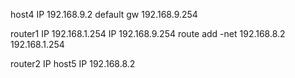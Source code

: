 host4
IP 192.168.9.2
default gw 192.168.9.254

router1
IP 192.168.1.254
IP 192.168.9.254
route add -net 192.168.8.2 192.168.1.254

router2
IP
host5
IP 192.168.8.2